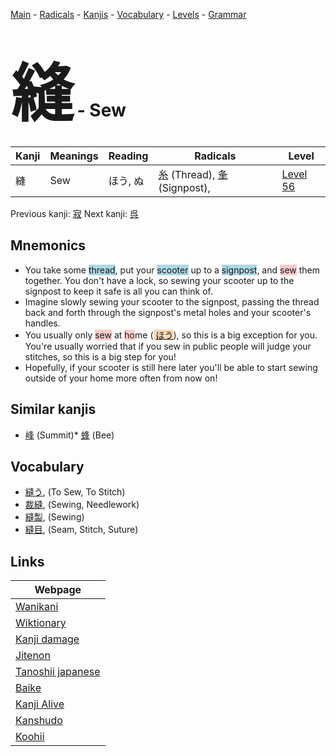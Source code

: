 <style> bigfont {font-size: 100px}</style>
[Main](../README.md) -
[Radicals](../radicals.md) -
[Kanjis](../kanjis.md) -
[Vocabulary](../vocabulary.md) -
[Levels](../levels.md) -
[Grammar](../grammar.md)
# <bigfont> 縫</bigfont> - Sew 

| Kanji | Meanings | Reading | Radicals | Level |
| --- | --- | --- | --- | --- |
| 縫 | Sew | ほう, ぬ | [糸](../radicals/糸.md) (Thread), [夆](../radicals/夆.md) (Signpost),  | [Level 56](../levels/wk_level56.md) |

Previous kanji: [寂](寂.md) Next kanji: [呉](呉.md) 

## Mnemonics
 * You take some <span style="background-color:#ADD8E6"> thread</span>, put your <span style="background-color:#ADD8E6"> scooter</span> up to a <span style="background-color:#ADD8E6"> signpost</span>, and <span style="background-color:#ffcccb"> sew</span> them together. You don't have a lock, so sewing your scooter up to the signpost to keep it safe is all you can think of.
* Imagine slowly sewing your scooter to the signpost, passing the thread back and forth through the signpost's metal holes and your scooter's handles.
* You usually only <span style="background-color:#ffcccb"> sew</span> at <span style="background-color:#ffcccb"> ho</span>me (<span style="background-color:#fed8b1"> [ほう](https://jisho.org/search/ほう)</span>), so this is a big exception for you. You're usually worried that if you sew in public people will judge your stitches, so this is a big step for you!
* Hopefully, if your scooter is still here later you'll be able to start sewing outside of your home more often from now on!


## Similar kanjis
 * [峰](峰.md) (Summit)* [蜂](蜂.md) (Bee)


## Vocabulary
 * [縫う](../vocabulary/縫.md), (To Sew, To Stitch)
* [裁縫](../vocabulary/縫.md), (Sewing, Needlework)
* [縫製](../vocabulary/縫.md), (Sewing)
* [縫目](../vocabulary/縫.md), (Seam, Stitch, Suture)



## Links 

| Webpage |
| --- |
| [Wanikani          ](https://www.wanikani.com/kanji/縫) |
| [Wiktionary        ](https://en.wiktionary.org/wiki/縫) |
| [Kanji damage      ](http://www.kanjidamage.com/kanji/search?utf8=✓&q=縫) |
| [Jitenon           ](https://jitenon.com/kanji/縫) |
| [Tanoshii japanese ](https://www.tanoshiijapanese.com/dictionary/kanji.cfm?k=縫) |
| [Baike             ](https://baike.baidu.com/item/縫) |
| [Kanji Alive       ](https://app.kanjialive.com/縫) |
| [Kanshudo          ](https://www.kanshudo.com/searchmn?q=縫) |
| [Koohii            ](https://kanji.koohii.com/study/kanji/縫) |
